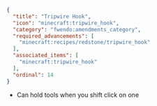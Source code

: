 ```json
{
  "title": "Tripwire Hook",
  "icon": "minecraft:tripwire_hook",
  "category": "fwendo:amendments_category",
  "required_advancements": [
    "minecraft:recipes/redstone/tripwire_hook"
  ],
  "associated_items": [
    "minecraft:tripwire_hook"
  ],
  "ordinal": 14
}
```

- Can hold tools when you shift click on one